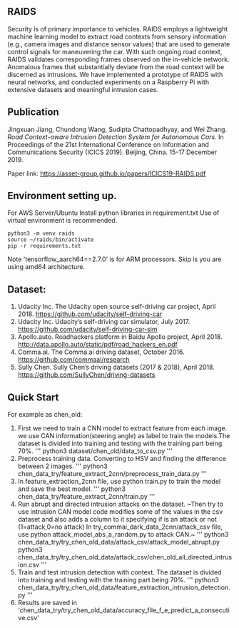 ## RAIDS
Security is of primary importance to vehicles. RAIDS employs a lightweight machine learning model to extract road contexts from sensory information (e.g., camera
images and distance sensor values) that are used to generate control signals for maneuvering the car. With such ongoing road context, RAIDS validates corresponding frames
observed on the in-vehicle network. Anomalous frames that substantially deviate from the road context will be discerned
as intrusions. We have implemented a prototype of RAIDS with neural networks, and conducted experiments on a Raspberry Pi with extensive datasets and meaningful intrusion
cases.

## Publication
Jingxuan Jiang, Chundong Wang, Sudipta Chattopadhyay, and Wei Zhang. *Road Context-aware Intrusion Detection System for Autonomous Cars*. In Proceedings of the 21st International Conference on Information and Communications Security (ICICS 2019). Beijing, China. 15-17 December 2019.

Paper link: <https://asset-group.github.io/papers/ICICS19-RAIDS.pdf>

## Environment setting up.

For AWS Server/Ubuntu 
Install python libraries in requirement.txt
Use of virtual environment is recommended.
```
python3 -m venv raids
source ~/raids/bin/activate
pip -r requirements.txt
```
Note 'tensorflow_aarch64==2.7.0' is for ARM processors. Skip is you are using amd64 architecture. 
  
 
## Dataset:
   
  1. Udacity Inc. The Udacity open source self-driving car project, April 2018. <https://github.com/udacity/self-driving-car>
  2. Udacity Inc. Udacity’s self-driving car simulator, July 2017. <https://github.com/udacity/self-driving-car-sim>
  3. Apollo.auto. Roadhackers platform in Baidu Apollo project, April 2018. <http://data.apollo.auto/static/pdf/road_hackers_en.pdf>
  4. Comma.ai. The Comma.ai driving dataset, October 2016. <https://github.com/commaai/research>
  5. Sully Chen. Sully Chen’s driving datasets (2017 & 2018), April 2018. <https://github.com/SullyChen/driving-datasets>
    
## Quick Start
For example as chen_old:
1. First we need to train a CNN model to extract feature from each image. we use CAN information(steering angle) as label to train the models.The dataset is divided into training and testing with the training part being 70%.
'''
python3 dataset/chen_old/data_to_csv.py
'''
2. Preprocess training data. Converting to HSV and finding the difference between 2 images.
'''
python3 chen_data_try/feature_extract_2cnn/preprocess_train_data.py
'''
3. In feature_extraction_2cnn file, use python train.py to train the model and save the best model.
'''
python3 chen_data_try/feature_extract_2cnn/train.py
'''
4. Run abrupt and directed intrusion attacks on the dataset. ~Then try to use intrusion CAN model code modifies some of the values in the csv dataset and also adds a column to it specifying if is an attack or not (1=attack,0=no attack) In try_commai_dark_data_2cnn/attack_csv file, use python attack_model_abs_a_random.py to attack CAN.~
'''
python3 chen_data_try/try_chen_old_data/attack_csv/attack_model_abrupt.py
python3 chen_data_try/try_chen_old_data/attack_csv/chen_old_all_directed_intrusion.csv
'''
5. Train and test intrusion detection with context. The dataset is divided into training and testing with the training part being 70%.
'''
python3 chen_data_try/try_chen_old_data/feature_extraction_intrusion_detection.py
'''
6. Results are saved in 
'chen_data_try/try_chen_old_data/accuracy_file_f_e_predict_a_consecutive.csv'
